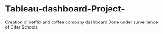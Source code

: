 # Tableau-dashboard-Project-
Creation of netflix and coffee company dashboard
Done under survellience of Cifer Schools
